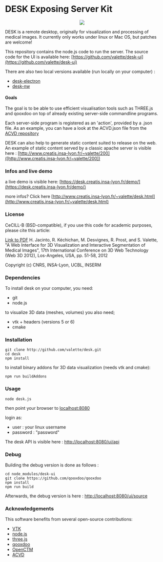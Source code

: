 DESK Exposing Server Kit
========================

<p align="center">
  <img src="https://www.creatis.insa-lyon.fr/~valette/public/project/desk/featured_hub9df65f39462830ba627a3faff4f1e76_507899_720x2500_fit_q75_h2_lanczos_3.webp">
</p>

DESK  is a remote desktop, originally for visualization and processing of medical images. It currently only works under linux or Mac OS, but patches are welcome!

This repository contains the node.js code to run the server. The source code for the UI is available here: [https://github.com/valette/desk-ui](https://github.com/valette/desk-ui)

There are also two local versions available (run locally on your computer) : 
* [desk-electron](https://github.com/valette/desk-electron)
* [desk-nw](https://github.com/valette/desk-nw)

#### Goals ####

The goal is to be able to use efficient visualisation tools such as THREE.js and qooxdoo on top of already existing server-side commandline programs.

Each server-side program is registered as an 'action', provided by a .json file. As an example, you can have a look at the ACVD.json file from the [ACVD repository](https://github.com/valette/ACVD)

DESK can also help to generate static content suited to release on the web. An example of static content served by a classic apache server is visible here : [http://www.creatis.insa-lyon.fr/~valette/200]([http://www.creatis.insa-lyon.fr/~valette/200])

### Infos and live demo ###

a live demo is visible here: [https://desk.creatis.insa-lyon.fr/demo/](https://desk.creatis.insa-lyon.fr/demo/)

more infos? Click here [http://www.creatis.insa-lyon.fr/~valette/desk.html](http://www.creatis.insa-lyon.fr/~valette/desk.html)

### License ###
CeCILL-B (BSD-compatible), if you use this code for academic purposes, please cite this article:

[Link to PDF](http://hal.archives-ouvertes.fr/hal-00732335) H. Jacinto, R. Kéchichan, M. Desvignes, R. Prost, and S. Valette, "A Web Interface for 3D Visualization and Interactive Segmentation of Medical Images", 17th International Conference on 3D Web Technology (Web 3D 2012), Los-Angeles, USA, pp. 51-58, 2012

Copyright (c) CNRS, INSA-Lyon, UCBL, INSERM

### Dependencies ###
To install desk on your computer, you need:
* git
* node.js

to visualize 3D data (meshes, volumes) you also need;

* vtk + headers (versions 5 or 6)
* cmake

### Installation ###
	git clone http://github.com/valette/desk.git
	cd desk
	npm install

to install binary addons for 3D data visualization (needs vtk and cmake):

	npm run buildAddons

### Usage ###

	node desk.js

then point your browser to [localhost:8080](http://localhost:8080)

login as:
- user : your linux username
- password : "password"

The desk API is visible here :  [http://localhost:8080/ui/api](http://localhost:8080/ui/api)

### Debug ###
Building the debug version is done as follows : 

	cd node_modules/desk-ui
	git clone https://github.com/qooxdoo/qooxdoo
	npm install
	npm run build

Afterwards, the debug version is here : [http://localhost:8080/ui/source](http://localhost:8080/ui/source)

### Acknowledgements ###

This software benefits from several open-source contributions:
* [VTK](http://www.vtk.org/)
* [node.js](http://www.nodejs.org/)
* [three.js](http://www.threejs.org/)
* [qooxdoo](http://www.qooxdoo.org/)
* [OpenCTM](http://openctm.sourceforge.net/)
* [ACVD](http://github.com/valette/ACVD.git)
